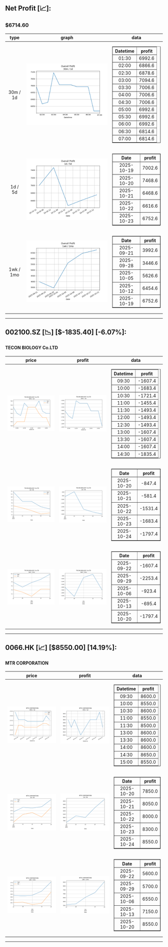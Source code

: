 ## Net Profit [📈]:
### $6714.60
|type|graph|data|
|:---:|:---:|:---:|
|30m / 1d|![net_profit](image/overall_30m-1d.png)|<table border="1" class="dataframe"> <thead> <tr style="text-align: center;"> <th>Datetime</th> <th>profit</th> </tr> </thead> <tbody> <tr> <td>01:30</td> <td>6992.6</td> </tr> <tr> <td>02:00</td> <td>6866.6</td> </tr> <tr> <td>02:30</td> <td>6878.6</td> </tr> <tr> <td>03:00</td> <td>7094.6</td> </tr> <tr> <td>03:30</td> <td>7006.6</td> </tr> <tr> <td>04:00</td> <td>7006.6</td> </tr> <tr> <td>04:30</td> <td>7006.6</td> </tr> <tr> <td>05:00</td> <td>6992.6</td> </tr> <tr> <td>05:30</td> <td>6992.6</td> </tr> <tr> <td>06:00</td> <td>6992.6</td> </tr> <tr> <td>06:30</td> <td>6814.6</td> </tr> <tr> <td>07:00</td> <td>6814.6</td> </tr> </tbody></table>|
|1d / 5d|![net_profit](image/overall_1d-5d.png)|<table border="1" class="dataframe"> <thead> <tr style="text-align: center;"> <th>Date</th> <th>profit</th> </tr> </thead> <tbody> <tr> <td>2025-10-19</td> <td>7002.6</td> </tr> <tr> <td>2025-10-20</td> <td>7468.6</td> </tr> <tr> <td>2025-10-21</td> <td>6468.6</td> </tr> <tr> <td>2025-10-22</td> <td>6616.6</td> </tr> <tr> <td>2025-10-23</td> <td>6752.6</td> </tr> </tbody></table>|
|1wk / 1mo|![net_profit](image/overall_1wk-1mo.png)|<table border="1" class="dataframe"> <thead> <tr style="text-align: center;"> <th>Date</th> <th>profit</th> </tr> </thead> <tbody> <tr> <td>2025-09-21</td> <td>3992.6</td> </tr> <tr> <td>2025-09-28</td> <td>3446.6</td> </tr> <tr> <td>2025-10-05</td> <td>5626.6</td> </tr> <tr> <td>2025-10-12</td> <td>6454.6</td> </tr> <tr> <td>2025-10-19</td> <td>6752.6</td> </tr> </tbody></table>|
---
## 002100.SZ [📉] [$-1835.40] [-6.07%]:
#### TECON BIOLOGY Co.LTD
|price|profit|data|
|:---:|:---:|:---:|
|![price](image/002100.SZ_30m-1d_price.png)|![profit](image/002100.SZ_30m-1d_profit.png)|<table border="1" class="dataframe"> <thead> <tr style="text-align: center;"> <th>Datetime</th> <th>profit</th> </tr> </thead> <tbody> <tr> <td>09:30</td> <td>-1607.4</td> </tr> <tr> <td>10:00</td> <td>-1683.4</td> </tr> <tr> <td>10:30</td> <td>-1721.4</td> </tr> <tr> <td>11:00</td> <td>-1455.4</td> </tr> <tr> <td>11:30</td> <td>-1493.4</td> </tr> <tr> <td>12:00</td> <td>-1493.4</td> </tr> <tr> <td>12:30</td> <td>-1493.4</td> </tr> <tr> <td>13:00</td> <td>-1607.4</td> </tr> <tr> <td>13:30</td> <td>-1607.4</td> </tr> <tr> <td>14:00</td> <td>-1607.4</td> </tr> <tr> <td>14:30</td> <td>-1835.4</td> </tr> </tbody></table>|
|![price](image/002100.SZ_1d-5d_price.png)|![profit](image/002100.SZ_1d-5d_profit.png)|<table border="1" class="dataframe"> <thead> <tr style="text-align: center;"> <th>Date</th> <th>profit</th> </tr> </thead> <tbody> <tr> <td>2025-10-20</td> <td>-847.4</td> </tr> <tr> <td>2025-10-21</td> <td>-581.4</td> </tr> <tr> <td>2025-10-22</td> <td>-1531.4</td> </tr> <tr> <td>2025-10-23</td> <td>-1683.4</td> </tr> <tr> <td>2025-10-24</td> <td>-1797.4</td> </tr> </tbody></table>|
|![price](image/002100.SZ_1wk-1mo_price.png)|![profit](image/002100.SZ_1wk-1mo_profit.png)|<table border="1" class="dataframe"> <thead> <tr style="text-align: center;"> <th>Date</th> <th>profit</th> </tr> </thead> <tbody> <tr> <td>2025-09-22</td> <td>-1607.4</td> </tr> <tr> <td>2025-09-29</td> <td>-2253.4</td> </tr> <tr> <td>2025-10-06</td> <td>-923.4</td> </tr> <tr> <td>2025-10-13</td> <td>-695.4</td> </tr> <tr> <td>2025-10-20</td> <td>-1797.4</td> </tr> </tbody></table>|
---
## 0066.HK [📈] [$8550.00] [14.19%]:
#### MTR CORPORATION
|price|profit|data|
|:---:|:---:|:---:|
|![price](image/0066.HK_30m-1d_price.png)|![profit](image/0066.HK_30m-1d_profit.png)|<table border="1" class="dataframe"> <thead> <tr style="text-align: center;"> <th>Datetime</th> <th>profit</th> </tr> </thead> <tbody> <tr> <td>09:30</td> <td>8600.0</td> </tr> <tr> <td>10:00</td> <td>8550.0</td> </tr> <tr> <td>10:30</td> <td>8600.0</td> </tr> <tr> <td>11:00</td> <td>8550.0</td> </tr> <tr> <td>11:30</td> <td>8500.0</td> </tr> <tr> <td>13:00</td> <td>8600.0</td> </tr> <tr> <td>13:30</td> <td>8600.0</td> </tr> <tr> <td>14:00</td> <td>8600.0</td> </tr> <tr> <td>14:30</td> <td>8650.0</td> </tr> <tr> <td>15:00</td> <td>8550.0</td> </tr> </tbody></table>|
|![price](image/0066.HK_1d-5d_price.png)|![profit](image/0066.HK_1d-5d_profit.png)|<table border="1" class="dataframe"> <thead> <tr style="text-align: center;"> <th>Date</th> <th>profit</th> </tr> </thead> <tbody> <tr> <td>2025-10-20</td> <td>7850.0</td> </tr> <tr> <td>2025-10-21</td> <td>8050.0</td> </tr> <tr> <td>2025-10-22</td> <td>8000.0</td> </tr> <tr> <td>2025-10-23</td> <td>8300.0</td> </tr> <tr> <td>2025-10-24</td> <td>8550.0</td> </tr> </tbody></table>|
|![price](image/0066.HK_1wk-1mo_price.png)|![profit](image/0066.HK_1wk-1mo_profit.png)|<table border="1" class="dataframe"> <thead> <tr style="text-align: center;"> <th>Date</th> <th>profit</th> </tr> </thead> <tbody> <tr> <td>2025-09-22</td> <td>5600.0</td> </tr> <tr> <td>2025-09-29</td> <td>5700.0</td> </tr> <tr> <td>2025-10-06</td> <td>6550.0</td> </tr> <tr> <td>2025-10-13</td> <td>7150.0</td> </tr> <tr> <td>2025-10-20</td> <td>8550.0</td> </tr> </tbody></table>|
---
